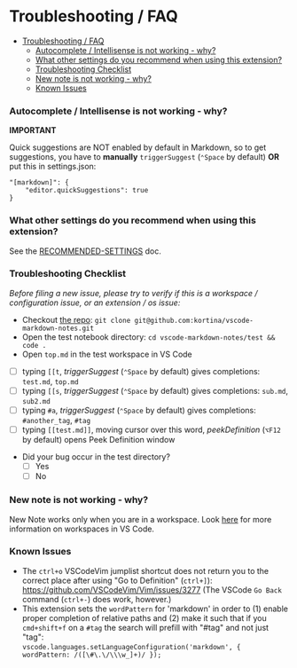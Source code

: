 # Troubleshooting / FAQ

- [Troubleshooting / FAQ](#troubleshooting--faq)
    - [Autocomplete / Intellisense is not working - why?](#autocomplete--intellisense-is-not-working---why)
    - [What other settings do you recommend when using this extension?](#what-other-settings-do-you-recommend-when-using-this-extension)
    - [Troubleshooting Checklist](#troubleshooting-checklist)
    - [New note is not working - why?](#new-note-is-not-working---why)
    - [Known Issues](#known-issues)

### Autocomplete / Intellisense is not working - why?

**IMPORTANT**

Quick suggestions are NOT enabled by default in Markdown, so to get suggestions, you have to **manually** `triggerSuggest` (`⌃Space` by default) **OR** put this in settings.json:

```
"[markdown]": {
    "editor.quickSuggestions": true
}
```

### What other settings do you recommend when using this extension?

See the
[RECOMMENDED-SETTINGS](https://github.com/kortina/vscode-markdown-notes/blob/master/RECOMMENDED-SETTINGS.md)
doc.


### Troubleshooting Checklist


_Before filing a new issue, please try to verify if this is a workspace / configuration issue, or an extension / os issue:_

- Checkout [the repo](https://github.com/kortina/vscode-markdown-notes): `git clone git@github.com:kortina/vscode-markdown-notes.git`
- Open the test notebook directory: `cd vscode-markdown-notes/test && code .`
- Open `top.md` in the test workspace in VS Code
- [ ] typing `[[t`,  _triggerSuggest_ (`⌃Space` by default) gives completions: `test.md`, `top.md`
- [ ] typing `[[s`,  _triggerSuggest_ (`⌃Space` by default) gives completions: `sub.md`, `sub2.md`
- [ ] typing `#a`,  _triggerSuggest_ (`⌃Space` by default) gives completions: `#another_tag`, `#tag`
- [ ] typing `[[test.md]]`, moving cursor over this word,  _peekDefinition_ (`⌥F12` by default) opens Peek Definition window
- Did your bug occur in the test directory?
  - [ ] Yes
  - [ ] No 

### New note is not working - why?

New Note works only when you are in a workspace. Look [here](https://stackoverflow.com/questions/44629890/what-is-a-workspace-in-visual-studio-code) for more information on workspaces in VS Code.

### Known Issues

- The `ctrl+o` VSCodeVim jumplist shortcut does not return you to the correct place after using "Go to Definition" (`ctrl+]`): https://github.com/VSCodeVim/Vim/issues/3277 (The VSCode `Go Back` command (`ctrl+-`) does work, however.)
- This extension sets the `wordPattern` for 'markdown' in order to (1) enable proper completion of relative paths and (2) make it such that if you `cmd+shift+f` on a `#tag` the search will prefill with "#tag" and not just "tag":
  <br />`vscode.languages.setLanguageConfiguration('markdown', { wordPattern: /([\#\.\/\\\w_]+)/ });`
